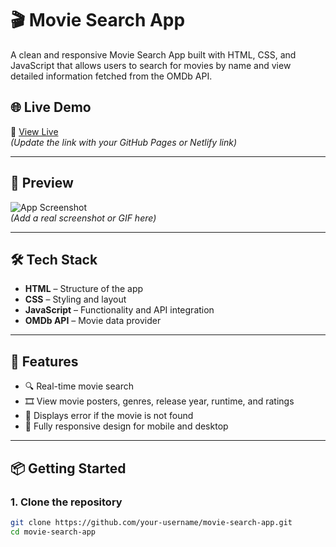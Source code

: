 # 🎬 Movie Search App

A clean and responsive Movie Search App built with HTML, CSS, and JavaScript that allows users to search for movies by name and view detailed information fetched from the OMDb API.

## 🌐 Live Demo

🔗 [View Live](https://your-username.github.io/movie-search-app/)  
_(Update the link with your GitHub Pages or Netlify link)_

---

## 📸 Preview

![App Screenshot](https://user-images.githubusercontent.com/your-username/demo-placeholder.png)  
_(Add a real screenshot or GIF here)_

---

## 🛠️ Tech Stack

- **HTML** – Structure of the app  
- **CSS** – Styling and layout  
- **JavaScript** – Functionality and API integration  
- **OMDb API** – Movie data provider

---

## 🚀 Features

- 🔍 Real-time movie search
- 🎞️ View movie posters, genres, release year, runtime, and ratings
- 💬 Displays error if the movie is not found
- 📱 Fully responsive design for mobile and desktop

---

## 📦 Getting Started

### 1. Clone the repository

```bash
git clone https://github.com/your-username/movie-search-app.git
cd movie-search-app
